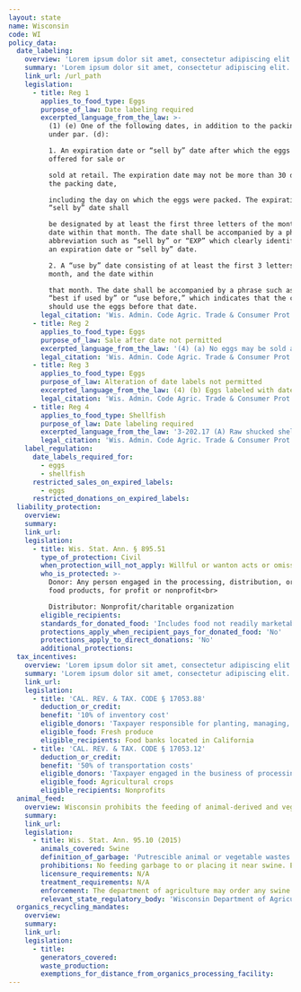 ```yaml
---
layout: state
name: Wisconsin
code: WI
policy_data:
  date_labeling:
    overview: 'Lorem ipsum dolor sit amet, consectetur adipiscing elit. Curabitur tellus mi, consequat at laoreet eget, vestibulum nec dolor. Vivamus volutpat quam ac quam bibendum rutrum.'
    summary: 'Lorem ipsum dolor sit amet, consectetur adipiscing elit. Curabitur tellus mi, consequat at laoreet eget, vestibulum nec dolor. Vivamus volutpat quam ac quam bibendum rutrum.'
    link_url: /url_path
    legislation:
      - title: Reg 1
        applies_to_food_type: Eggs
        purpose_of_law: Date labeling required
        excerpted_language_from_the_law: >-
          (1) (e) One of the following dates, in addition to the packing date
          under par. (d):

          1. An expiration date or “sell by” date after which the eggs may not be
          offered for sale or

          sold at retail. The expiration date may not be more than 30 days from
          the packing date,

          including the day on which the eggs were packed. The expiration date or
          “sell by” date shall

          be designated by at least the first three letters of the month and the
          date within that month. The date shall be accompanied by a phrase or
          abbreviation such as “sell by” or “EXP” which clearly identifies it as
          an expiration date or “sell by” date.

          2. A “use by” date consisting of at least the first 3 letters of the
          month, and the date within

          that month. The date shall be accompanied by a phrase such as “use by,”
          “best if used by” or “use before,” which indicates that the consumer
          should use the eggs before that date.
        legal_citation: 'Wis. Admin. Code Agric. Trade & Consumer Prot. § 88- 08 (2013).'
      - title: Reg 2
        applies_to_food_type: Eggs
        purpose_of_law: Sale after date not permitted
        excerpted_language_from_the_law: '(4) (a) No eggs may be sold as whole eggs at retail after the expiration or “sell by” date specified for those eggs under subs. (1) (e) 1. or (2) (g) 1. If otherwise used as human food, the eggs shall meet at least grade B egg standards.'
        legal_citation: 'Wis. Admin. Code Agric. Trade & Consumer Prot. § 88- 08 (2013).'
      - title: Reg 3
        applies_to_food_type: Eggs
        purpose_of_law: Alteration of date labels not permitted
        excerpted_language_from_the_law: (4) (b) Eggs labeled with dates under subs. (1) (e) or (2) (g) shall retain those dates and may not be repackaged or relabeled with any other dates.
        legal_citation: 'Wis. Admin. Code Agric. Trade & Consumer Prot. § 88- 08 (2013).'
      - title: Reg 4
        applies_to_food_type: Shellfish
        purpose_of_law: Date labeling required
        excerpted_language_from_the_law: '3-202.17 (A) Raw shucked shellfish shall be obtained in nonreturnable packages which bear a legible label that identifies the: . . . (2) The “sell by” date for packages with a capacity of less than 1.87 L (one-half gallon) or the date shucked for packages with a capacity of 1.87 L (one-half gallon) or more.'
        legal_citation: 'Wis. Admin. Code Agric. Trade & Consumer Prot. §75, App. (2013).'
    label_regulation:
      date_labels_required_for:
        - eggs
        - shellfish
      restricted_sales_on_expired_labels:
        - eggs
      restricted_donations_on_expired_labels:
  liability_protection:
    overview:
    summary:
    link_url:
    legislation:
      - title: Wis. Stat. Ann. § 895.51
        type_of_protection: Civil
        when_protection_will_not_apply: Willful or wanton acts or omissions
        who_is_protected: >-
          Donor: Any person engaged in the processing, distribution, or sale of
          food products, for profit or nonprofit<br>

          Distributor: Nonprofit/charitable organization
        eligible_recipients:
        standards_for_donated_food: 'Includes food not readily marketable due to appearance, age, freshness, grade, size, or surplus'
        protections_apply_when_recipient_pays_for_donated_food: 'No'
        protections_apply_to_direct_donations: 'No'
        additional_protections:
  tax_incentives:
    overview: 'Lorem ipsum dolor sit amet, consectetur adipiscing elit. Curabitur tellus mi, consequat at laoreet eget, vestibulum nec dolor. Vivamus volutpat quam ac quam bibendum rutrum.'
    summary: 'Lorem ipsum dolor sit amet, consectetur adipiscing elit. Curabitur tellus mi, consequat at laoreet eget, vestibulum nec dolor. Vivamus volutpat quam ac quam bibendum rutrum.'
    link_url:
    legislation:
      - title: 'CAL. REV. & TAX. CODE § 17053.88'
        deduction_or_credit:
        benefit: '10% of inventory cost'
        eligible_donors: 'Taxpayer responsible for planting, managing, and harvesting crops'
        eligible_food: Fresh produce
        eligible_recipients: Food banks located in California
      - title: 'CAL. REV. & TAX. CODE § 17053.12'
        deduction_or_credit:
        benefit: '50% of transportation costs'
        eligible_donors: 'Taxpayer engaged in the business of processing, distributing, or selling agricultural products'
        eligible_food: Agricultural crops
        eligible_recipients: Nonprofits
  animal_feed:
    overview: Wisconsin prohibits the feeding of animal-derived and vegetable waste to swine. It is also unlawful for any individual or facility to deposit or receive garbage where swine are kept. Individuals may feed household garbage to their own swine.
    summary:
    link_url:
    legislation:
      - title: Wis. Stat. Ann. 95.10 (2015)
        animals_covered: Swine
        definition_of_garbage: 'Putrescible animal or vegetable wastes containing animal parts, resulting from the handling, preparation, processing, cooking or consumption of food and which is collected from any source, and includes dead animals as defined in s. 95.72(1)(c). The term does not apply to private household wastes not removed from the premises where produced. 95.10 (2015).'
        prohibitions: No feeding garbage to or placing it near swine. Exception for individuals feeding household garbage. 95.10 (2015).
        licensure_requirements: N/A
        treatment_requirements: N/A
        enforcement: The department of agriculture may order any swine to be condemned or destroyed because of any infectious or communicable disease resulting from the swine’s consumption of garbage. 95.10 (2015).
        relevant_state_regulatory_body: 'Wisconsin Department of Agriculture, Trade, & Consumer Protection (95.10 (2015)), <a href="http://datcp.wi.gov/" target="_blank">http://datcp.wi.gov/</a>.'
  organics_recycling_mandates:
    overview:
    summary:
    link_url:
    legislation:
      - title:
        generators_covered:
        waste_production:
        exemptions_for_distance_from_organics_processing_facility:
---
```


